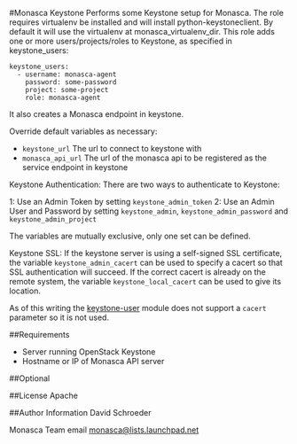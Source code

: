 #Monasca Keystone
Performs some Keystone setup for Monasca.
The role requires virtualenv be installed and will install python-keystoneclient. By default it will use the virtualenv at monasca_virtualenv_dir.
This role adds one or more users/projects/roles to Keystone, as specified in keystone_users:

```
keystone_users:
  - username: monasca-agent
    password: some-password
    project: some-project
    role: monasca-agent
```
It also creates a Monasca endpoint in keystone.

Override default variables as necessary:
  - `keystone_url` The url to connect to keystone with
  - `monasca_api_url` The url of the monasca api to be registered as the service endpoint in keystone

Keystone Authentication:
There are two ways to authenticate to Keystone:

1: Use an Admin Token by setting `keystone_admin_token`
2: Use an Admin User and Password by setting `keystone_admin`, `keystone_admin_password` and `keystone_admin_project`

The variables are mutually exclusive, only one set can be defined.

Keystone SSL:
If the keystone server is using a self-signed SSL certificate, the variable `keystone_admin_cacert` can be used to specify a cacert so that SSL authentication will succeed. If the correct cacert is already on the remote system, the variable `keystone_local_cacert` can be used to give its location.

As of this writing the [keystone-user](https://github.com/ansible/ansible-modules-core/blob/devel/cloud/openstack/keystone_user.py) module
does not support a `cacert` parameter so it is not used.

##Requirements
- Server running OpenStack Keystone
- Hostname or IP of Monasca API server

##Optional

##License
Apache

##Author Information
David Schroeder

Monasca Team email monasca@lists.launchpad.net
